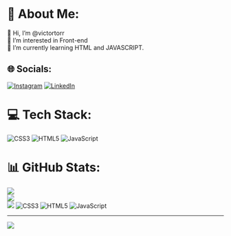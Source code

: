 # 💫 About Me:
👋 Hi, I’m @victortorr<br>👀 I’m interested in Front-end <br>🌱 I’m currently learning HTML and JAVASCRIPT.<br>


## 🌐 Socials:
[![Instagram](https://img.shields.io/badge/Instagram-%23E4405F.svg?logo=Instagram&logoColor=white)](https://instagram.com/@victorsa.adv) [![LinkedIn](https://img.shields.io/badge/LinkedIn-%230077B5.svg?logo=linkedin&logoColor=white)](https://linkedin.com/in/https://www.linkedin.com/in/victor-torres-6ab533256/) 

# 💻 Tech Stack:
![CSS3](https://img.shields.io/badge/css3-%231572B6.svg?style=for-the-badge&logo=css3&logoColor=white) ![HTML5](https://img.shields.io/badge/html5-%23E34F26.svg?style=for-the-badge&logo=html5&logoColor=white) ![JavaScript](https://img.shields.io/badge/javascript-%23323330.svg?style=for-the-badge&logo=javascript&logoColor=%23F7DF1E)
# 📊 GitHub Stats:
![](https://github-readme-stats.vercel.app/api?username=victortorr&theme=dark&hide_border=false&include_all_commits=false&count_private=false)<br/>
![](https://github-readme-streak-stats.herokuapp.com/?user=victortorr&theme=dark&hide_border=false)<br/>
![](https://github-readme-stats.vercel.app/api/top-langs/?username=victortorr&theme=dark&hide_border=false&include_all_commits=false&count_private=false&layout=compact)
![CSS3](https://img.shields.io/badge/css3-%231572B6.svg?style=for-the-badge&logo=css3&logoColor=white) ![HTML5](https://img.shields.io/badge/html5-%23E34F26.svg?style=for-the-badge&logo=html5&logoColor=white) ![JavaScript](https://img.shields.io/badge/javascript-%23323330.svg?style=for-the-badge&logo=javascript&logoColor=%23F7DF1E)

---
[![](https://visitcount.itsvg.in/api?id=victortorr&icon=0&color=0)](https://visitcount.itsvg.in)

<!-- Proudly created with GPRM ( https://gprm.itsvg.in ) -->
